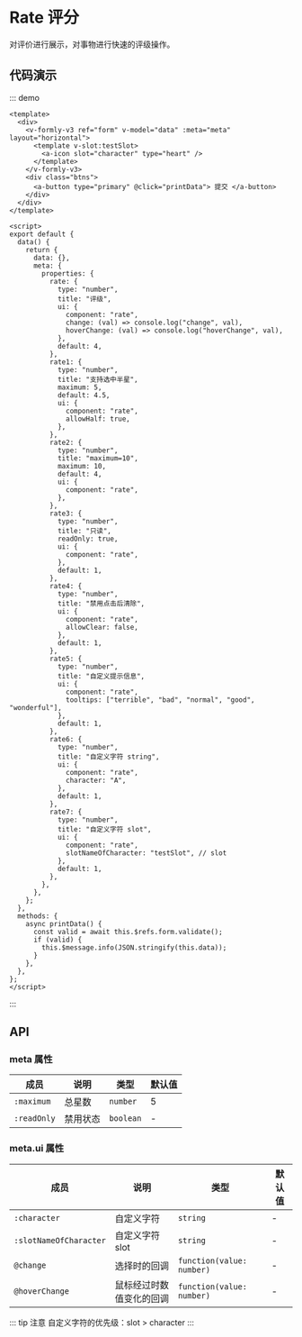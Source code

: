 # Rate 评分

对评价进行展示，对事物进行快速的评级操作。

## 代码演示

::: demo

```vue
<template>
  <div>
    <v-formly-v3 ref="form" v-model="data" :meta="meta" layout="horizontal">
      <template v-slot:testSlot>
        <a-icon slot="character" type="heart" />
      </template>
    </v-formly-v3>
    <div class="btns">
      <a-button type="primary" @click="printData"> 提交 </a-button>
    </div>
  </div>
</template>

<script>
export default {
  data() {
    return {
      data: {},
      meta: {
        properties: {
          rate: {
            type: "number",
            title: "评级",
            ui: {
              component: "rate",
              change: (val) => console.log("change", val),
              hoverChange: (val) => console.log("hoverChange", val),
            },
            default: 4,
          },
          rate1: {
            type: "number",
            title: "支持选中半星",
            maximum: 5,
            default: 4.5,
            ui: {
              component: "rate",
              allowHalf: true,
            },
          },
          rate2: {
            type: "number",
            title: "maximum=10",
            maximum: 10,
            default: 4,
            ui: {
              component: "rate",
            },
          },
          rate3: {
            type: "number",
            title: "只读",
            readOnly: true,
            ui: {
              component: "rate",
            },
            default: 1,
          },
          rate4: {
            type: "number",
            title: "禁用点击后清除",
            ui: {
              component: "rate",
              allowClear: false,
            },
            default: 1,
          },
          rate5: {
            type: "number",
            title: "自定义提示信息",
            ui: {
              component: "rate",
              tooltips: ["terrible", "bad", "normal", "good", "wonderful"],
            },
            default: 1,
          },
          rate6: {
            type: "number",
            title: "自定义字符 string",
            ui: {
              component: "rate",
              character: "A",
            },
            default: 1,
          },
          rate7: {
            type: "number",
            title: "自定义字符 slot",
            ui: {
              component: "rate",
              slotNameOfCharacter: "testSlot", // slot
            },
            default: 1,
          },
        },
      },
    };
  },
  methods: {
    async printData() {
      const valid = await this.$refs.form.validate();
      if (valid) {
        this.$message.info(JSON.stringify(this.data));
      }
    },
  },
};
</script>
```

:::

## API

### meta 属性

| 成员        | 说明     | 类型      | 默认值 |
| ----------- | -------- | --------- | ------ |
| `:maximum`  | 总星数   | `number`  | 5      |
| `:readOnly` | 禁用状态 | `boolean` | -      |

### meta.ui 属性

| 成员                   | 说明                     | 类型                      | 默认值  |
| ---------------------- | ------------------------ | ------------------------- | ------- |
| `:character`           | 自定义字符               | `string`                  | -       |
| `:slotNameOfCharacter` | 自定义字符 slot          | `string`                  | -       |
| `@change`              | 选择时的回调             | `function(value: number)` | -       |
| `@hoverChange`         | 鼠标经过时数值变化的回调 | `function(value: number)` | -       |

::: tip 注意
自定义字符的优先级：slot > character
:::
